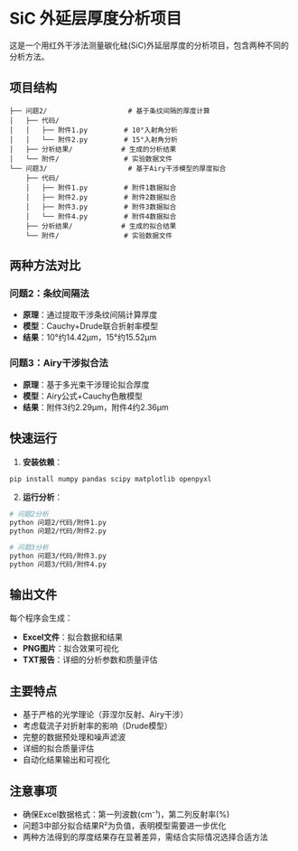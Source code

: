 # SiC 外延层厚度分析项目

这是一个用红外干涉法测量碳化硅(SiC)外延层厚度的分析项目，包含两种不同的分析方法。

## 项目结构

```
├── 问题2/                    # 基于条纹间隔的厚度计算
│   ├── 代码/
│   │   ├── 附件1.py         # 10°入射角分析
│   │   └── 附件2.py         # 15°入射角分析
│   ├── 分析结果/            # 生成的分析结果
│   └── 附件/                # 实验数据文件
└── 问题3/                    # 基于Airy干涉模型的厚度拟合
    ├── 代码/
    │   ├── 附件1.py         # 附件1数据拟合
    │   ├── 附件2.py         # 附件2数据拟合
    │   ├── 附件3.py         # 附件3数据拟合
    │   └── 附件4.py         # 附件4数据拟合
    ├── 分析结果/            # 生成的拟合结果
    └── 附件/                # 实验数据文件
```

## 两种方法对比

### 问题2：条纹间隔法
- **原理**：通过提取干涉条纹间隔计算厚度
- **模型**：Cauchy+Drude联合折射率模型
- **结果**：10°约14.42μm，15°约15.52μm

### 问题3：Airy干涉拟合法  
- **原理**：基于多光束干涉理论拟合厚度
- **模型**：Airy公式+Cauchy色散模型
- **结果**：附件3约2.29μm，附件4约2.36μm

## 快速运行

1. **安装依赖**：
```bash
pip install numpy pandas scipy matplotlib openpyxl
```

2. **运行分析**：
```bash
# 问题2分析
python 问题2/代码/附件1.py
python 问题2/代码/附件2.py

# 问题3分析  
python 问题3/代码/附件3.py
python 问题3/代码/附件4.py
```

## 输出文件

每个程序会生成：
- **Excel文件**：拟合数据和结果
- **PNG图片**：拟合效果可视化
- **TXT报告**：详细的分析参数和质量评估

## 主要特点

- 基于严格的光学理论（菲涅尔反射、Airy干涉）
- 考虑载流子对折射率的影响（Drude模型）
- 完整的数据预处理和噪声滤波
- 详细的拟合质量评估
- 自动化结果输出和可视化

## 注意事项

- 确保Excel数据格式：第一列波数(cm⁻¹)，第二列反射率(%)
- 问题3中部分拟合结果R²为负值，表明模型需要进一步优化
- 两种方法得到的厚度结果存在显著差异，需结合实际情况选择合适方法
